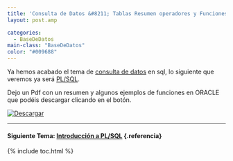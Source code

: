 ```yaml
---
title: 'Consulta de Datos &#8211; Tablas Resumen operadores y Funciones Oracle'
layout: post.amp

categories:
  - BaseDeDatos
main-class: "BaseDeDatos"
color: "#009688"
---
```

<div class="icosql">
</div>

Ya hemos acabado el tema de [consulta de datos][1] en sql, lo siguiente que veremos ya será [PL/SQL][2].

Dejo un Pdf con un resumen y algunos ejemplos de funciones en ORACLE que podéis descargar clicando en el botón.

[![Descargar][3]][4]

* * *

#### Siguiente Tema: [Introducción a PL/SQL][2] {.referencia}



 [1]: http://bashyc.blogspot.com/p/bases-de-datos.html
 [2]: https://elbauldelprogramador.com/introduccion-plsql/
 [3]: https://lh4.ggpht.com/_IlK2pNFFgGM/TTGW5XRJ6FI/AAAAAAAAAQU/7AeQSIC57tM/descargar.gif
 [4]: http://mueblesbari.es/CosasBlog/SOLOTABLAS.pdf

{% include toc.html %}
